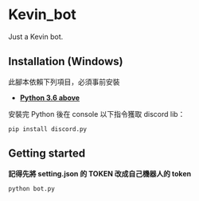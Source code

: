 # Kevin_bot

Just a Kevin bot.

## Installation (Windows)

此腳本依賴下列項目，必須事前安裝

- **[Python 3.6 above](https://www.python.org/downloads/)**

安裝完 Python 後在 console 以下指令獲取 discord lib：
```console
pip install discord.py
```

## Getting started 

**記得先將 setting.json 的 TOKEN 改成自己機器人的 token**

```console
python bot.py
```